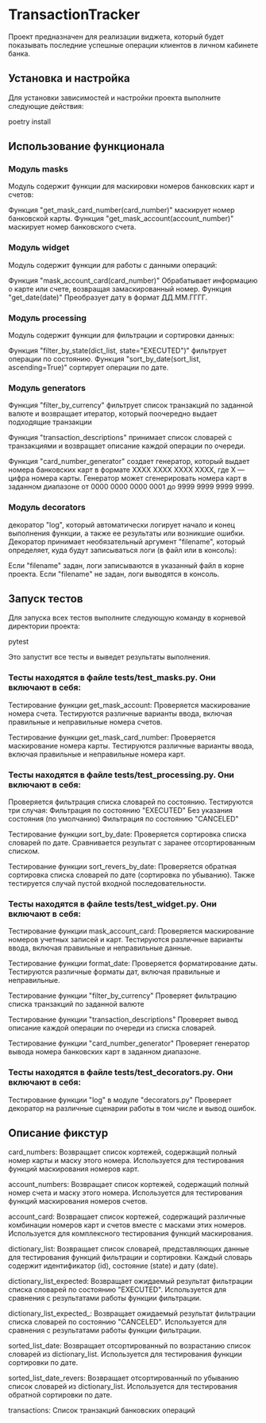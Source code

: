 # TransactionTracker
Проект предназначен для реализации виджета, который будет показывать последние успешные операции клиентов в личном кабинете банка.

## Установка и настройка
Для установки зависимостей и настройки проекта выполните следующие действия:

poetry install

## Использование функционала

### Модуль masks
Модуль содержит функции для маскировки номеров банковских карт и счетов:

Функция "get_mask_card_number(card_number)" маскирует номер банковской карты.
Функция "get_mask_account(account_number)" маскирует номер банковского счета.

### Модуль widget
Модуль содержит функции для работы с данными операций:

Функция "mask_account_card(card_number)" Обрабатывает информацию о карте или счете, возвращая замаскированный номер.
Функция "get_date(date)" Преобразует дату в формат ДД.ММ.ГГГГ.

### Модуль processing
Модуль содержит функции для фильтрации и сортировки данных:

Функция "filter_by_state(dict_list, state="EXECUTED")" фильтрует операции по состоянию.
Функция "sort_by_date(sort_list, ascending=True)" сортирует операции по дате.

### Модуль generators


Функция "filter_by_currency" фильтрует список транзакций по заданной валюте и возвращает итератор, который поочередно выдает подходящие транзакции

Функция "transaction_descriptions" принимает список словарей с транзакциями и возвращает описание каждой операции по очереди.

Функция "card_number_generator" создает генератор, который выдает номера банковских карт в формате XXXX XXXX XXXX 
XXXX, где X — цифра номера карты. Генератор может сгенерировать номера карт в заданном диапазоне от 0000 0000 0000 0001 до 9999 9999 9999 9999.

### Модуль decorators

декоратор "log", который автоматически логирует начало и конец выполнения функции, а также ее результаты или возникшие 
ошибки. Декоратор принимает необязательный аргумент "filename", который определяет, куда будут записываться логи (в 
файл или в консоль):

Если "filename" задан, логи записываются в указанный файл в корне проекта.
Если "filename" не задан, логи выводятся в консоль.


## Запуск тестов
Для запуска всех тестов выполните следующую команду в корневой директории проекта:

pytest

Это запустит все тесты и выведет результаты выполнения.

### Тесты находятся в файле tests/test_masks.py. Они включают в себя:

Тестирование функции get_mask_account:
Проверяется маскирование номера счета. Тестируются различные варианты ввода, включая правильные и неправильные номера счетов.

Тестирование функции get_mask_card_number:
Проверяется маскирование номера карты. Тестируются различные варианты ввода, включая правильные и неправильные номера карт.

### Тесты находятся в файле tests/test_processing.py. Они включают в себя:
Проверяется фильтрация списка словарей по состоянию. Тестируются три случая:
Фильтрация по состоянию "EXECUTED"
Без указания состояния (по умолчанию)
Фильтрация по состоянию "CANCELED"

Тестирование функции sort_by_date:
Проверяется сортировка списка словарей по дате. Сравнивается результат с заранее отсортированным списком.

Тестирование функции sort_revers_by_date:
Проверяется обратная сортировка списка словарей по дате (сортировка по убыванию). Также тестируется случай пустой входной последовательности.

### Тесты находятся в файле tests/test_widget.py. Они включают в себя:

Тестирование функции mask_account_card:
Проверяется маскирование номеров учетных записей и карт. Тестируются различные варианты ввода, включая правильные и неправильные данные.

Тестирование функции format_date:
Проверяется форматирование даты. Тестируются различные форматы дат, включая правильные и неправильные.

Тестирование функции "filter_by_currency" 
Проверяет фильтрацию списка транзакций по заданной валюте

Тестирование функции "transaction_descriptions" 
Проверяет вывод описание каждой операции по очереди из списка словарей.

Тестирование функции "card_number_generator" 
Проверяет генератор вывода номера банковских карт в заданном диапазоне.

### Тесты находятся в файле tests/test_decorators.py. Они включают в себя:

Тестирование функции "log" в модуле "decorators.py" 
Проверяет декоратор на различные сценарии работы в том числе и вывод ошибок.


## Описание фикстур
card_numbers:
Возвращает список кортежей, содержащий полный номер карты и маску этого номера. Используется для тестирования функций маскирования номеров карт.

account_numbers:
Возвращает список кортежей, содержащий полный номер счета и маску этого номера. Используется для тестирования функций маскирования номеров счетов.

account_card:
Возвращает список кортежей, содержащий различные комбинации номеров карт и счетов вместе с масками этих номеров. Используется для комплексного тестирования функций маскирования.

dictionary_list:
Возвращает список словарей, представляющих данные для тестирования функций фильтрации и сортировки. Каждый словарь содержит идентификатор (id), состояние (state) и дату (date).

dictionary_list_expected:
Возвращает ожидаемый результат фильтрации списка словарей по состоянию "EXECUTED". Используется для сравнения с результатами работы функции фильтрации.

dictionary_list_expected_:
Возвращает ожидаемый результат фильтрации списка словарей по состоянию "CANCELED". Используется для сравнения с результатами работы функции фильтрации.

sorted_list_date:
Возвращает отсортированный по возрастанию список словарей из dictionary_list. Используется для тестирования функции сортировки по дате.

sorted_list_date_revers:
Возвращает отсортированный по убыванию список словарей из dictionary_list. Используется для тестирования обратной сортировки по дате.

transactions:
Список транзакций банковских операций